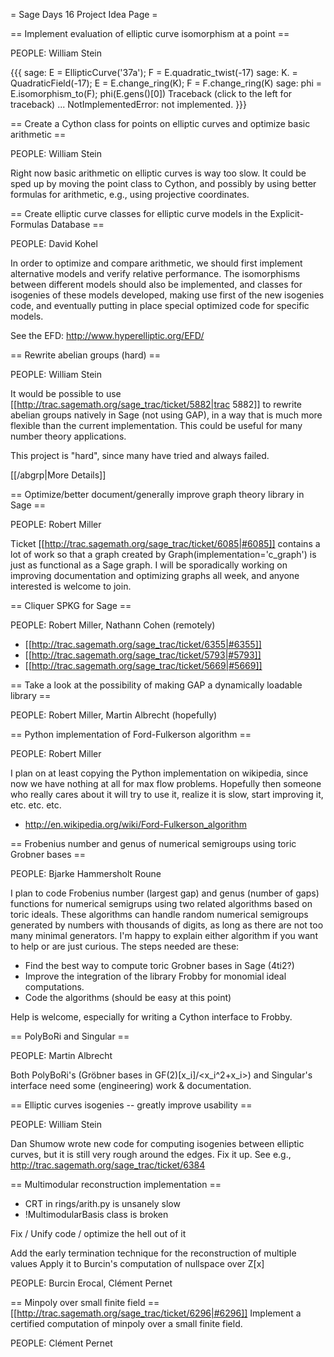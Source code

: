 = Sage Days 16 Project Idea Page =

== Implement evaluation of elliptic curve isomorphism at a point ==

PEOPLE: William Stein

{{{
sage: E = EllipticCurve('37a'); F = E.quadratic_twist(-17)
sage: K.<a> = QuadraticField(-17); E = E.change_ring(K); F = F.change_ring(K)
sage: phi = E.isomorphism_to(F); phi(E.gens()[0])
Traceback (click to the left for traceback)
...
NotImplementedError: not implemented.
}}}
  
== Create a Cython class for points on elliptic curves and optimize basic arithmetic ==

PEOPLE: William Stein

  Right now basic arithmetic on elliptic curves is way too slow.  It could be sped up by moving the point class to Cython, and possibly by using better formulas for arithmetic, e.g., using projective coordinates. 

== Create elliptic curve classes for elliptic curve models in the Explicit-Formulas Database ==

PEOPLE: David Kohel

  In order to optimize and compare arithmetic, we should first implement alternative models and verify relative performance.  The isomorphisms between different models should also be implemented, and classes for isogenies of these models developed, making use first of the new isogenies code, and eventually putting in place special optimized code for specific models.

See the EFD: http://www.hyperelliptic.org/EFD/

== Rewrite abelian groups (hard) ==

PEOPLE: William Stein

  It would be possible to use [[http://trac.sagemath.org/sage_trac/ticket/5882|trac 5882]] to rewrite abelian groups natively in Sage (not using GAP), in a way that is much more flexible than the current implementation.  This could be useful for many number theory applications.   

  This project is "hard", since many have tried and always failed.

  [[/abgrp|More Details]]

== Optimize/better document/generally improve graph theory library in Sage ==

PEOPLE: Robert Miller

  Ticket [[http://trac.sagemath.org/sage_trac/ticket/6085|#6085]] contains a lot of work so that a graph created by Graph(implementation='c_graph') is just as functional as a Sage graph. I will be sporadically working on improving documentation and optimizing graphs all week, and anyone interested is welcome to join.

== Cliquer SPKG for Sage ==

PEOPLE: Robert Miller, Nathann Cohen (remotely)

 * [[http://trac.sagemath.org/sage_trac/ticket/6355|#6355]]
  * [[http://trac.sagemath.org/sage_trac/ticket/5793|#5793]]
  * [[http://trac.sagemath.org/sage_trac/ticket/5669|#5669]]

== Take a look at the possibility of making GAP a dynamically loadable library ==

PEOPLE: Robert Miller, Martin Albrecht (hopefully)

== Python implementation of Ford-Fulkerson algorithm ==

PEOPLE: Robert Miller

I plan on at least copying the Python implementation on wikipedia, since now we have nothing at all for max flow problems. Hopefully then someone who really cares about it will try to use it, realize it is slow, start improving it, etc. etc. etc.

 * http://en.wikipedia.org/wiki/Ford-Fulkerson_algorithm

== Frobenius number and genus of numerical semigroups using toric Grobner bases ==

PEOPLE: Bjarke Hammersholt Roune

  I plan to code Frobenius number (largest gap) and genus (number of gaps) functions for numerical semigrups using two related algorithms based on toric ideals. These algorithms can handle random numerical semigroups generated by numbers with thousands of digits, as long as there are not too many minimal generators. I'm happy to explain either algorithm if you want to help or are just curious. The steps needed are these:

   * Find the best way to compute toric Grobner bases in Sage (4ti2?)
   * Improve the integration of the library Frobby for monomial ideal computations.
   * Code the algorithms (should be easy at this point)

  Help is welcome, especially for writing a Cython interface to Frobby.

== PolyBoRi and Singular ==

PEOPLE: Martin Albrecht

Both PolyBoRi's (Gröbner bases in GF(2)[x_i]/<x_i^2+x_i>) and Singular's interface need some (engineering) work & documentation.

== Elliptic curves isogenies -- greatly improve usability ==

PEOPLE: William Stein

Dan Shumow wrote new code for computing isogenies between elliptic curves, but it is still very rough around the edges.  Fix it up.  See e.g., http://trac.sagemath.org/sage_trac/ticket/6384

== Multimodular reconstruction implementation ==
   * CRT in rings/arith.py is unsanely slow
   * !MultimodularBasis class is broken

Fix / Unify code / optimize the hell out of it

Add the early termination technique for the reconstruction of multiple values
Apply it to Burcin's computation of nullspace over Z[x]

PEOPLE: Burcin Erocal, Clément Pernet

== Minpoly over small finite field ==
[[http://trac.sagemath.org/sage_trac/ticket/6296|#6296]]
Implement a certified computation of minpoly over a small finite field.

PEOPLE: Clément Pernet
